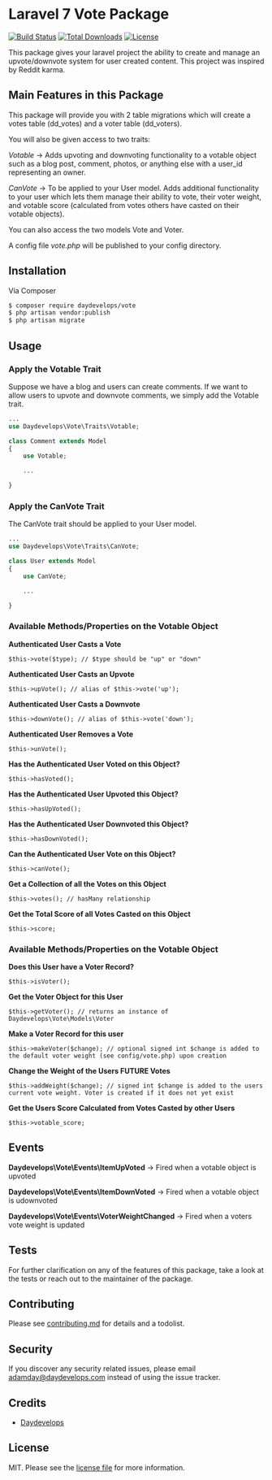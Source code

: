 # Laravel 7 Vote Package

[![Build Status](https://travis-ci.org/daydevelops/vote.svg?branch=master)](https://travis-ci.org/daydevelops/vote)
[![Total Downloads](https://poser.pugx.org/daydevelops/vote/downloads)](https://packagist.org/packages/daydevelops/vote)
[![License](https://poser.pugx.org/daydevelops/vote/license)](https://packagist.org/packages/daydevelops/vote)

This package gives your laravel project the ability to create and manage an upvote/downvote system for user created content. This project was inspired by Reddit karma.

## Main Features in this Package

This package will provide you with 2 table migrations which will create a votes table (dd_votes) and a voter table (dd_voters). 

You will also be given access to two traits:

*Votable* -> Adds upvoting and downvoting functionality to a votable object such as a blog post, comment, photos, or anything else with a user_id representing an owner.

*CanVote* -> To be applied to your User model. Adds additional functionality to your user which lets them manage their ability to vote, their voter weight, and votable score (calculated from votes others have casted on their votable objects).

You can also access the two models Vote and Voter.

A config file *vote.php* will be published to your config directory.

## Installation

Via Composer

``` bash
$ composer require daydevelops/vote
$ php artisan vendor:publish
$ php artisan migrate
```

## Usage

### Apply the Votable Trait

Suppose we have a blog and users can create comments. If we want to allow users to upvote and downvote comments, we simply add the Votable trait.

``` php
...
use Daydevelops\Vote\Traits\Votable;

class Comment extends Model
{
    use Votable;

    ...

}
```

### Apply the CanVote Trait

The CanVote trait should be applied to your User model.

``` php
...
use Daydevelops\Vote\Traits\CanVote;

class User extends Model
{
    use CanVote;

    ...

}
```

### Available Methods/Properties on the Votable Object

**Authenticated User Casts a Vote**
``` 
$this->vote($type); // $type should be "up" or "down" 
```

**Authenticated User Casts an Upvote**
``` 
$this->upVote(); // alias of $this->vote('up'); 
```

**Authenticated User Casts a Downvote**
``` 
$this->downVote(); // alias of $this->vote('down'); 
```

**Authenticated User Removes a Vote**
``` 
$this->unVote(); 
```

**Has the Authenticated User Voted on this Object?**
``` 
$this->hasVoted(); 
```

**Has the Authenticated User Upvoted this Object?**
``` 
$this->hasUpVoted(); 
```

**Has the Authenticated User Downvoted this Object?**
``` 
$this->hasDownVoted(); 
```

**Can the Authenticated User Vote on this Object?**
``` 
$this->canVote(); 
```

**Get a Collection of all the Votes on this Object**
``` 
$this->votes(); // hasMany relationship
```

**Get the Total Score of all Votes Casted on this Object**
``` 
$this->score; 
```

### Available Methods/Properties on the Votable Object

**Does this User have a Voter Record?**
``` 
$this->isVoter(); 
```

**Get the Voter Object for this User**
``` 
$this->getVoter(); // returns an instance of Daydevelops\Vote\Models\Voter
```

**Make a Voter Record for this user**
``` 
$this->makeVoter($change); // optional signed int $change is added to the default voter weight (see config/vote.php) upon creation 
```

**Change the Weight of the Users FUTURE Votes**
``` 
$this->addWeight($change); // signed int $change is added to the users current vote weight. Voter is created if it does not yet exist
```

**Get the Users Score Calculated from Votes Casted by other Users**
``` 
$this->votable_score; 
```

## Events

**Daydevelops\Vote\Events\ItemUpVoted** -> Fired when a votable object is upvoted

**Daydevelops\Vote\Events\ItemDownVoted** -> Fired when a votable object is udownvoted

**Daydevelops\Vote\Events\VoterWeightChanged** -> Fired when a voters vote weight is updated

## Tests

For further clarification on any of the features of this package, take a look at the tests or reach out to the maintainer of the package.

## Contributing

Please see [contributing.md](contributing.md) for details and a todolist.

## Security

If you discover any security related issues, please email adamday@daydevelops.com instead of using the issue tracker.

## Credits

- [Daydevelops][link-author]

## License

MIT. Please see the [license file](LICENSE) for more information.

[link-author]: https://github.com/daydevelops
[link-contributors]: ../../contributors
